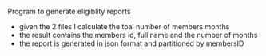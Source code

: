 Program to generate eligiblity reports
- given the 2 files I calculate the toal number of members months
- the result contains the members id, full name and the number of months
- the report is generated in json format and partitioned by membersID
